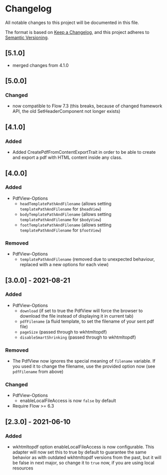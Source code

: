 # Changelog
All notable changes to this project will be documented in this file.

The format is based on [Keep a Changelog](https://keepachangelog.com/en/1.0.0/),
and this project adheres to [Semantic Versioning](https://semver.org/spec/v2.0.0.html).

## [5.1.0]
- merged changes from 4.1.0

## [5.0.0]
### Changed
- now compatible to Flow 7.3 (this breaks, because of changed framework API, the old SetHeaderComponent not longer exists)

## [4.1.0]
### Added
- Added CreatePdfFromContentExportTrait in order to be able to create and export a pdf with HTML content inside any class.

## [4.0.0]
### Added
- PdfView-Options
    - `headTemplatePathAndFilename` (allows setting `templatePathAndFilename` for `$headView`)
    - `bodyTemplatePathAndFilename` (allows setting `templatePathAndFilename` for `$bodyView`)
    - `footTemplatePathAndFilename` (allows setting `templatePathAndFilename` for `$footView`)

### Removed
- PdfView-Options
    - `templatePathAndFilename` (removed due to unexpected behaviour, replaced with a new options for each view)

## [3.0.0] - 2021-08-21
### Added
- PdfView-Options
    - `download` (if set to true the PdfView will force the browser to download the file instead of displaying it in current tab)
    - `pdfFilename` (a fluid template, to set the filename of your sent pdf file)
    - `pageSize` (passed through to wkhtmltopdf)
    - `disableSmartShrinking` (passed through to wkhtmltopdf)

### Removed
- The PdfView now ignores the special meaning of `filename` variable. If you used it to change the filename, use the provided option now (see `pdfFilename` from above)

### Changed
- PdfView-Options
    - enableLocalFileAccess is now `false` by default
- Require Flow >= 6.3

## [2.3.0] - 2021-06-10
### Added
- wkhtmltopdf option enableLocalFileAccess is now configurable. This adapter will now set this to true by default to guarantee the same behavior as with outdated wkhtmltopdf versions from the past, but it will be false in next major, so change it to `true` now, if you are using local resources
